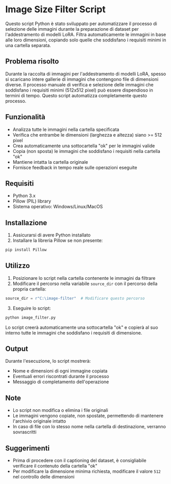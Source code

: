 # Image Size Filter Script

Questo script Python è stato sviluppato per automatizzare il processo di selezione delle immagini durante la preparazione di dataset per l'addestramento di modelli LoRA. Filtra automaticamente le immagini in base alle loro dimensioni, copiando solo quelle che soddisfano i requisiti minimi in una cartella separata.

## Problema risolto

Durante la raccolta di immagini per l'addestramento di modelli LoRA, spesso si scaricano intere gallerie di immagini che contengono file di dimensioni diverse. Il processo manuale di verifica e selezione delle immagini che soddisfano i requisiti minimi (512x512 pixel) può essere dispendioso in termini di tempo. Questo script automatizza completamente questo processo.

## Funzionalità

- Analizza tutte le immagini nella cartella specificata
- Verifica che entrambe le dimensioni (larghezza e altezza) siano >= 512 pixel
- Crea automaticamente una sottocartella "ok" per le immagini valide
- Copia (non sposta) le immagini che soddisfano i requisiti nella cartella "ok"
- Mantiene intatta la cartella originale
- Fornisce feedback in tempo reale sulle operazioni eseguite

## Requisiti

- Python 3.x
- Pillow (PIL) library
- Sistema operativo: Windows/Linux/MacOS

## Installazione

1. Assicurarsi di avere Python installato
2. Installare la libreria Pillow se non presente:
```bash
pip install Pillow
```

## Utilizzo

1. Posizionare lo script nella cartella contenente le immagini da filtrare
2. Modificare il percorso nella variabile `source_dir` con il percorso della propria cartella:
```python
source_dir = r"C:\image-filter"  # Modificare questo percorso
```
3. Eseguire lo script:
```bash
python image_filter.py
```

Lo script creerà automaticamente una sottocartella "ok" e copierà al suo interno tutte le immagini che soddisfano i requisiti di dimensione.

## Output

Durante l'esecuzione, lo script mostrerà:
- Nome e dimensioni di ogni immagine copiata
- Eventuali errori riscontrati durante il processo
- Messaggio di completamento dell'operazione

## Note

- Lo script non modifica o elimina i file originali
- Le immagini vengono copiate, non spostate, permettendo di mantenere l'archivio originale intatto
- In caso di file con lo stesso nome nella cartella di destinazione, verranno sovrascritti

## Suggerimenti

- Prima di procedere con il captioning del dataset, è consigliabile verificare il contenuto della cartella "ok"
- Per modificare la dimensione minima richiesta, modificare il valore `512` nel controllo delle dimensioni
